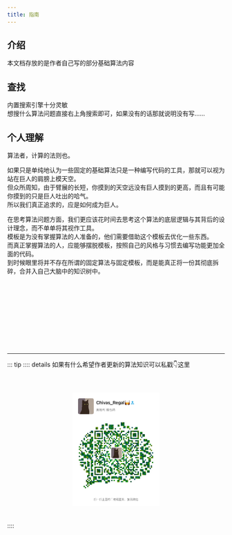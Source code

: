 ```yaml
---
title: 指南
---
```



## 介绍

本文档存放的是作者自己写的部分基础算法内容

## 查找

内置搜索引擎十分灵敏  
想搜什么算法问题直接右上角搜索即可，如果没有的话那就说明没有写……  

## 个人理解  

算法者，计算的法则也。    
  
如果只是单纯地认为一些固定的基础算法只是一种编写代码的工具，那就可以视为站在巨人的肩膀上模天空。  
但众所周知，由于臂展的长短，你摸到的天空远没有巨人摸到的更高，而且有可能你摸到的只是巨人吐出的哈气。  
所以我们真正追求的，应是如何成为巨人。   
  
在思考算法问题方面，我们更应该花时间去思考这个算法的底层逻辑与其背后的设计理念，而不单单将其视作工具。  
模板是为没有掌握算法的人准备的，他们需要借助这个模板去优化一些东西。  
而真正掌握算法的人，应能够摆脱模板，按照自己的风格与习惯去编写功能更加全面的代码。  
到时候眼里将并不存在所谓的固定算法与固定模板，而是能真正将一份其彻底拆碎，合并入自己大脑中的知识树中。

<br>
<br>
<br>
<br>
<br>
<br>
<br>
<br>
<br>
<hr>

::: tip
:::: details 如果有什么希望作者更新的算法知识可以私戳👇这里   
<br>
<br>
<br>
<img src="https://raw.githubusercontent.com/Tequila-Avage/PicGoBeds/master/person_wechat.png" style="width: 40%; margin-left:30%">
<br>
<br>
<br>
::::


